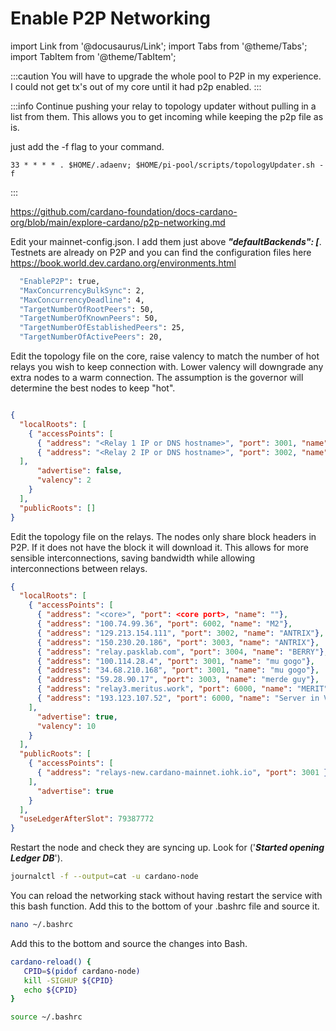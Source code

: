 # Enable P2P Networking

import Link from '@docusaurus/Link';
import Tabs from '@theme/Tabs';
import TabItem from '@theme/TabItem';


:::caution
You will have to upgrade the whole pool to P2P in my experience. I could not get tx's out of my core until it had p2p enabled.
:::

:::info
Continue pushing your relay to topology updater without pulling in a list from them. This allows you to get incoming while keeping the p2p file as is.

just add the -f flag to your command.

```bash"
33 * * * * . $HOME/.adaenv; $HOME/pi-pool/scripts/topologyUpdater.sh -f
```

:::

https://github.com/cardano-foundation/docs-cardano-org/blob/main/explore-cardano/p2p-networking.md

Edit your mainnet-config.json. I add them just above ***"defaultBackends": [***. Testnets are already on P2P and you can find the configuration files here https://book.world.dev.cardano.org/environments.html

```bash title="mainnet-config.json"
  "EnableP2P": true,
  "MaxConcurrencyBulkSync": 2,
  "MaxConcurrencyDeadline": 4,
  "TargetNumberOfRootPeers": 50,
  "TargetNumberOfKnownPeers": 50,
  "TargetNumberOfEstablishedPeers": 25,
  "TargetNumberOfActivePeers": 20,
```

Edit the topology file on the core, raise valency to match the number of hot relays you wish to keep connection with. Lower valency will downgrade any extra nodes to a warm connection. The assumption is the governor will determine the best nodes to keep "hot".

```json title="mainnet-topology.json"

{
  "localRoots": [
    { "accessPoints": [
      { "address": "<Relay 1 IP or DNS hostname>", "port": 3001, "name": "My relay"},
      { "address": "<Relay 2 IP or DNS hostname>", "port": 3002, "name": "My other relay"}
  ],
      "advertise": false,
      "valency": 2
    }
  ],
  "publicRoots": []
}
```

Edit the topology file on the relays. The nodes only share block headers in P2P. If it does not have the block it will download it. This allows for more sensible interconnections, saving bandwidth while allowing interconnections between relays.

```json title="mainnet-topology.json"
{
  "localRoots": [
    { "accessPoints": [
      { "address": "<core>", "port": <core port>, "name": ""},
      { "address": "100.74.99.36", "port": 6002, "name": "M2"},
      { "address": "129.213.154.111", "port": 3002, "name": "ANTRIX"},
      { "address": "150.230.20.186", "port": 3003, "name": "ANTRIX"},
      { "address": "relay.pasklab.com", "port": 3004, "name": "BERRY"},
      { "address": "100.114.28.4", "port": 3001, "name": "mu gogo"},
      { "address": "34.68.210.168", "port": 3001, "name": "mu gogo"},
      { "address": "59.28.90.17", "port": 3003, "name": "merde guy"},
      { "address": "relay3.meritus.work", "port": 6000, "name": "MERIT"},
      { "address": "193.123.107.52", "port": 6000, "name": "Server in Vinhedo Brazil"}
    ],
      "advertise": true,
      "valency": 10
    }
  ],
  "publicRoots": [
    { "accessPoints": [
      { "address": "relays-new.cardano-mainnet.iohk.io", "port": 3001 }
    ],
      "advertise": true
    }
  ],
  "useLedgerAfterSlot": 79387772
}
```


Restart the node and check they are syncing up. Look for ('***Started opening Ledger DB***').

```bash title=">_ Terminal"
journalctl -f --output=cat -u cardano-node
```

You can reload the networking stack without having restart the service with this bash function. Add this to the bottom of your .bashrc file and source it.

```bash title=">_ Terminal"
nano ~/.bashrc
```
Add this to the bottom and source the changes into Bash.


```bash title="~/.bashrc"
cardano-reload() {
   CPID=$(pidof cardano-node)
   kill -SIGHUP ${CPID}
   echo ${CPID}
}
```

```bash title=">_ Terminal"
source ~/.bashrc
```
